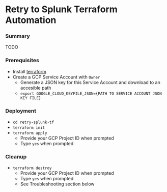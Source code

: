 # Retry to Splunk Terraform Automation
### Summary
TODO

### Prerequisites
* Install [terraform](https://learn.hashicorp.com/terraform/getting-started/install.html)
* Create a GCP Service Account with `Owner`
	* Generate a JSON key for this Service Account and download to an accesible path
	* `export GOOGLE_CLOUD_KEYFILE_JSON={PATH TO SERVICE ACCOUNT JSON KEY FILE}`

### Deployment
* `cd retry-splunk-tf`
* `terraform init`
* `terraform apply`
	* Provide your GCP Project ID when prompted
	* Type `yes` when prompted

### Cleanup
* `terraform destroy`
	* Provide your GCP Project ID when prompted
	* Type `yes` when prompted
	* See Troubleshooting section below